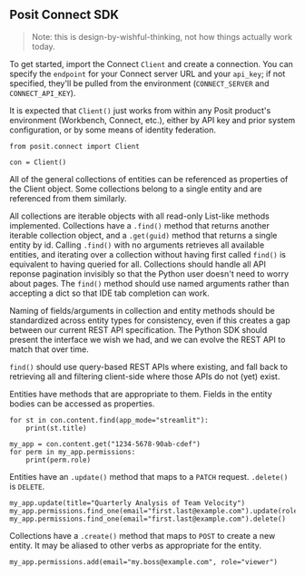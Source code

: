 ## Posit Connect SDK

> Note: this is design-by-wishful-thinking, not how things actually work today.

To get started, import the Connect `Client` and create a connection. You can specify the `endpoint` for your Connect server URL and your `api_key`; if not specified, they'll be pulled from the environment (`CONNECT_SERVER` and `CONNECT_API_KEY`).

It is expected that `Client()` just works from within any Posit product's environment (Workbench, Connect, etc.), either by API key and prior system configuration, or by some means of identity federation.

```
from posit.connect import Client

con = Client()
```

All of the general collections of entities can be referenced as properties of the Client object. Some collections belong to a single entity and are referenced from them similarly. 

All collections are iterable objects with all read-only List-like methods implemented.
Collections have a `.find()` method that returns another iterable collection object, and a `.get(guid)` method that returns a single entity by id.
Calling `.find()` with no arguments retrieves all available entities, and iterating over a collection without having first called `find()` is equivalent to having queried for all.
Collections should handle all API reponse pagination invisibly so that the Python user doesn't need to worry about pages. 
The `find()` method should use named arguments rather than accepting a dict so that IDE tab completion can work. 

Naming of fields/arguments in collection and entity methods should be standardized across entity types for consistency, even if this creates a gap between our current REST API specification. The Python SDK should present the interface we wish we had, and we can evolve the REST API to match that over time.

`find()` should use query-based REST APIs where existing, and fall back to retrieving all and filtering client-side where those APIs do not (yet) exist.

Entities have methods that are appropriate to them. Fields in the entity bodies can be accessed as properties. 

```
for st in con.content.find(app_mode="streamlit"):
    print(st.title)

my_app = con.content.get("1234-5678-90ab-cdef")
for perm in my_app.permissions:
    print(perm.role)
```

Entities have an `.update()` method that maps to a `PATCH` request. `.delete()` is `DELETE`. 

```
my_app.update(title="Quarterly Analysis of Team Velocity")
my_app.permissions.find_one(email="first.last@example.com").update(role="owner")
my_app.permissions.find_one(email="first.last@example.com").delete()
```

Collections have a `.create()` method that maps to `POST` to create a new entity. It may be aliased to other verbs as appropriate for the entity.

```
my_app.permissions.add(email="my.boss@example.com", role="viewer")
```